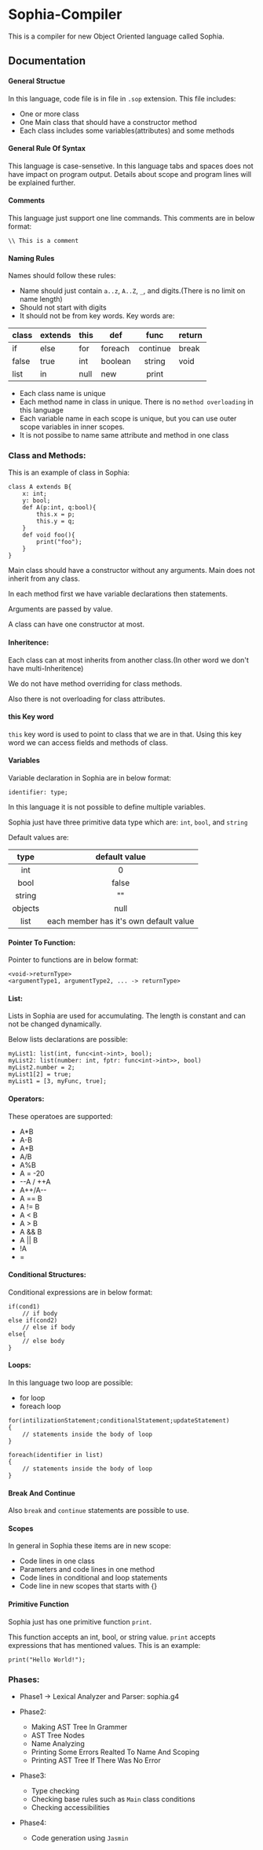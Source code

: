 # Sophia-Compiler
This is a compiler for new Object Oriented language called Sophia.

## Documentation

#### General Structue
In this language, code file is in file in `.sop` extension. This file includes:

* One or more class
* One Main class that should have a constructor method
* Each class includes some variables(attributes) and some methods

#### General Rule Of Syntax
This language is case-sensetive. In this language tabs and spaces does not have impact on program output.
Details about scope and program lines will be explained further.

#### Comments
This language just support one line commands. This comments are in below format:

```
\\ This is a comment 
```

#### Naming Rules
Names should follow these rules:

* Name should just contain `a..z`, `A..Z`, `_`, and digits.(There is no limit 
on name length)
* Should not start with digits
* It should not be from key words. Key words are:

| class | extends | this | def     |   func   | return |
|-------|---------|------|---------|:--------:|--------|
| if    | else    | for  | foreach | continue | break  |
| false | true    | int  | boolean |  string  | void   |
| list  | in      | null | new     |   print  |        |

* Each class name is unique
* Each method name in class in unique. There is no `method overloading` in 
this language
* Each variable name in each scope is unique, but you can use outer scope 
variables in inner scopes.
* It is not possibe to name same attribute and method in one class

### Class and Methods:
This is an example of class in Sophia:
```
class A extends B{
    x: int;
    y: bool;
    def A(p:int, q:bool){
        this.x = p;
        this.y = q;
    }
    def void foo(){
        print("foo");
    }
}
```
Main class should have a constructor without any arguments. Main does not 
inherit from any class.

In each method first we have variable declarations then statements.

Arguments are passed by value.

A class can have one constructor at most.

#### Inheritence:
Each class can at most inherits from another class.(In other word 
we don't have multi-Inheritence)

We do not have method overriding for class methods.

Also there is not overloading for class attributes.

#### this Key word
`this` key word is used to point to class that we are in that.
Using this key word we can access fields and methods of class.

#### Variables
Variable declaration in Sophia are in below format:

`identifier: type;`

In this language it is not possible to define multiple variables.

Sophia just have three primitive data type which are: `int`, `bool`, and `string`

Default values are:

|   type  |              default value             |
|:-------:|:--------------------------------------:|
|   int   |                    0                   |
|   bool  |                  false                 |
|  string |                   ""                   |
| objects |                  null                  |
|   list  | each member has it's own default value |

#### Pointer To Function:
Pointer to functions are in below format:
```
<void->returnType>
<argumentType1, argumentType2, ... -> returnType>
```

####  List:
Lists in Sophia are used for accumulating. The length is constant 
and can not be changed dynamically.

Below lists declarations are possible:
```
myList1: list(int, func<int->int>, bool);
myList2: list(number: int, fptr: func<int->int>>, bool)
myList2.number = 2;
myList1[2] = true;
myList1 = [3, myFunc, true];
```

#### Operators:
These operatoes are supported:
* A*B
* A-B
* A+B
* A/B
* A%B
* A = -20
* --A / ++A
* A++/A--
* A == B
* A != B
* A < B
* A > B
* A && B
* A || B
* !A
* =

#### Conditional Structures:
Conditional expressions are in below format:
```
if(cond1)
    // if body
else if(cond2)
    // else if body
else{
    // else body
}
```

#### Loops:
In this language two loop are possible:
* for loop
* foreach loop

```
for(intilizationStatement;conditionalStatement;updateStatement)
{
    // statements inside the body of loop
}

foreach(identifier in list)
{
    // statements inside the body of loop
}
```

#### Break And Continue
Also `break` and `continue` statements are possible to use.

#### Scopes
In general in Sophia these items are in new scope:
* Code lines in one class
* Parameters and code lines in one method
* Code lines in conditional and loop statements
* Code line in new scopes that starts with {}

#### Primitive Function
Sophia just has one primitive function `print`.

This function accepts an int, bool, or string value. `print` accepts 
expressions that has mentioned values. This is an example:

```
print("Hello World!");
```

### Phases:
* Phase1 -> Lexical Analyzer and Parser: sophia.g4

* Phase2:
    * Making AST Tree In Grammer
    * AST Tree Nodes
    * Name Analyzing
    * Printing Some Errors Realted To Name And Scoping
    * Printing AST Tree If There Was No Error

* Phase3:
    * Type checking
    * Checking base rules such as `Main` class conditions
    * Checking accessibilities

* Phase4:
    * Code generation using `Jasmin`
